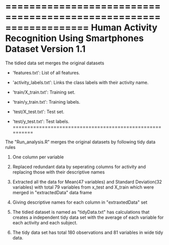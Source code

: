 ==================================================================
Human Activity Recognition Using Smartphones Dataset
Version 1.1
==========================================================
The tidied data set merges the original datasets
- 'features.txt': List of all features.

- 'activity_labels.txt': Links the class labels with their activity name.

- 'train/X_train.txt': Training set.

- 'train/y_train.txt': Training labels.

- 'test/X_test.txt': Test set.

- 'test/y_test.txt': Test labels.
==========================================================

The "Run_analysis.R" merges the original datasets by following tidy data rules
1. One column per variable
2. Replaced redundant data by seperating columns for activity and replacing those with their descriptive names
3. Extracted all the data for Mean(47 variables) and Standard Deviation(32 variables) with total 79 variables from x_test and X_train which were merged in "extractedData" data frame

4. Giving descriptive names for each column in "extraxtedData" set
5. The tidied dataset is named as "tidyData.txt" has calculations that creates a independent tidy data set with the average of each variable for each activity and each subject.
6. The tidy data set has total 180 observations and 81 variables in wide tidy data.
